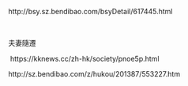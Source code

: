 <p>http://bsy.sz.bendibao.com/bsyDetail/617445.html</p>
<p>&nbsp;</p>
<p>夫妻隨遷&nbsp;</p>
<p>&nbsp;https://kknews.cc/zh-hk/society/pnoe5p.html</p>
<p>http://sz.bendibao.com/z/hukou/201387/553227.htm</p>